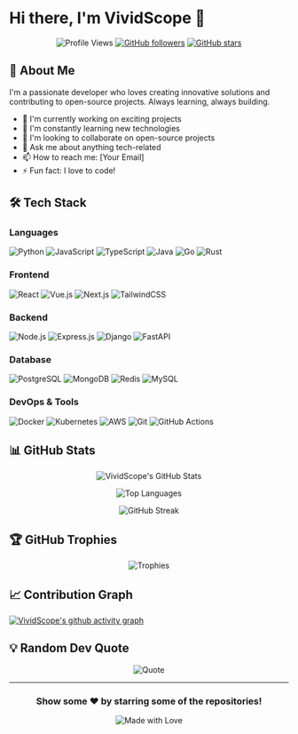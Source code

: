 # Hi there, I'm VividScope 👋

<div align="center">
  
![Profile Views](https://komarev.com/ghpvc/?username=VividScope&color=blueviolet&style=flat-square)
[![GitHub followers](https://img.shields.io/github/followers/VividScope?style=social)](https://github.com/VividScope)
[![GitHub stars](https://img.shields.io/github/stars/VividScope?style=social)](https://github.com/VividScope)

</div>

## 🚀 About Me

I'm a passionate developer who loves creating innovative solutions and contributing to open-source projects. Always learning, always building.

- 🔭 I'm currently working on exciting projects
- 🌱 I'm constantly learning new technologies
- 👯 I'm looking to collaborate on open-source projects
- 💬 Ask me about anything tech-related
- 📫 How to reach me: [Your Email]
- ⚡ Fun fact: I love to code!

## 🛠️ Tech Stack

### Languages
![Python](https://img.shields.io/badge/Python-3776AB?style=for-the-badge&logo=python&logoColor=white)
![JavaScript](https://img.shields.io/badge/JavaScript-F7DF1E?style=for-the-badge&logo=javascript&logoColor=black)
![TypeScript](https://img.shields.io/badge/TypeScript-007ACC?style=for-the-badge&logo=typescript&logoColor=white)
![Java](https://img.shields.io/badge/Java-ED8B00?style=for-the-badge&logo=openjdk&logoColor=white)
![Go](https://img.shields.io/badge/Go-00ADD8?style=for-the-badge&logo=go&logoColor=white)
![Rust](https://img.shields.io/badge/Rust-000000?style=for-the-badge&logo=rust&logoColor=white)

### Frontend
![React](https://img.shields.io/badge/React-20232A?style=for-the-badge&logo=react&logoColor=61DAFB)
![Vue.js](https://img.shields.io/badge/Vue.js-35495E?style=for-the-badge&logo=vue.js&logoColor=4FC08D)
![Next.js](https://img.shields.io/badge/Next.js-000000?style=for-the-badge&logo=next.js&logoColor=white)
![TailwindCSS](https://img.shields.io/badge/Tailwind_CSS-38B2AC?style=for-the-badge&logo=tailwind-css&logoColor=white)

### Backend
![Node.js](https://img.shields.io/badge/Node.js-43853D?style=for-the-badge&logo=node.js&logoColor=white)
![Express.js](https://img.shields.io/badge/Express.js-404D59?style=for-the-badge&logo=express&logoColor=white)
![Django](https://img.shields.io/badge/Django-092E20?style=for-the-badge&logo=django&logoColor=white)
![FastAPI](https://img.shields.io/badge/FastAPI-009688?style=for-the-badge&logo=fastapi&logoColor=white)

### Database
![PostgreSQL](https://img.shields.io/badge/PostgreSQL-316192?style=for-the-badge&logo=postgresql&logoColor=white)
![MongoDB](https://img.shields.io/badge/MongoDB-4EA94B?style=for-the-badge&logo=mongodb&logoColor=white)
![Redis](https://img.shields.io/badge/Redis-DC382D?style=for-the-badge&logo=redis&logoColor=white)
![MySQL](https://img.shields.io/badge/MySQL-00000F?style=for-the-badge&logo=mysql&logoColor=white)

### DevOps & Tools
![Docker](https://img.shields.io/badge/Docker-2496ED?style=for-the-badge&logo=docker&logoColor=white)
![Kubernetes](https://img.shields.io/badge/Kubernetes-326CE5?style=for-the-badge&logo=kubernetes&logoColor=white)
![AWS](https://img.shields.io/badge/AWS-232F3E?style=for-the-badge&logo=amazon-aws&logoColor=white)
![Git](https://img.shields.io/badge/Git-F05032?style=for-the-badge&logo=git&logoColor=white)
![GitHub Actions](https://img.shields.io/badge/GitHub_Actions-2088FF?style=for-the-badge&logo=github-actions&logoColor=white)

## 📊 GitHub Stats

<div align="center">
  
![VividScope's GitHub Stats](https://github-readme-stats.vercel.app/api?username=VividScope&show_icons=true&theme=radical&hide_border=true&count_private=true)

![Top Languages](https://github-readme-stats.vercel.app/api/top-langs/?username=VividScope&layout=compact&theme=radical&hide_border=true)

![GitHub Streak](https://github-readme-streak-stats.herokuapp.com/?user=VividScope&theme=radical&hide_border=true)

</div>

## 🏆 GitHub Trophies

<div align="center">
  
![Trophies](https://github-profile-trophy.vercel.app/?username=VividScope&theme=radical&no-frame=true&no-bg=true&margin-w=4)

</div>

## 📈 Contribution Graph

[![VividScope's github activity graph](https://github-readme-activity-graph.vercel.app/graph?username=VividScope&theme=react-dark&hide_border=true)](https://github.com/VividScope)

## 💡 Random Dev Quote

<div align="center">

![Quote](https://quotes-github-readme.vercel.app/api?type=horizontal&theme=radical)

</div>


---

<div align="center">
  
### Show some ❤️ by starring some of the repositories!

![Made with Love](https://img.shields.io/badge/Made%20with-Love-ff69b4?style=for-the-badge)

</div>

